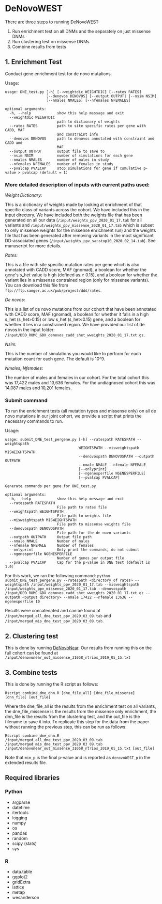 
# DeNovoWEST

There are three steps to running DeNovoWEST:
1. Run enrichment test on all DNMs and the separately on just missense DNMs
2. Run clustering test on missense DNMs
3. Combine results from tests

## 1. Enrichment Test
Conduct gene enrichment test for de novo mutations.

Usage:
```
usage: DNE_test.py [-h] [--weightdic WEIGHTDIC] [--rates RATES]
                   [--denovos DENOVOS] [--output OUTPUT] [--nsim NSIM] 
                   [--nmales NMALES] [--nfemales NFEMALES]

optional arguments:
  -h, --help            show this help message and exit
  --weightdic WEIGHTDIC
                        path to dictionary of weights 
  --rates RATES         path to site specific rates per gene with CADD, MAF
                        and constraint info
  --denovos DENOVOS     path to denovos annotated with constraint and CADD and
                        MAF
  --output OUTPUT       output file to save to
  --nsim NSIM           number of simulations for each gene
  --nmales NMALES       number of males in study
  --nfemales NFEMALES   number of females in study
  --pvalcap PVALCAP     stop simulations for gene if cumulative p-value > pvalcap (default = 1)
```
### More detailed description of inputs with current paths used:

*Weight Dictionary:* 

This is a dictionary of weights made by looking at enrichment of that specific class of variants across the cohort. We have included this in the input directory. We have included both the weights file that has been generated on all our data (```/input/weights_ppv_2020_01_17.tab``` for all variants and ```/input/weights_ppv_missense_2020_01_17.tab``` which is subset to only missense weights for the missense enrichment run) and the weights file that has been generated after removing variants in the most significant DD-associated genes (```/input/weights_ppv_sanstop10_2020_02_14.tab```). See manuscript for more details. 

*Rates:*

This is a file with site specific mutation rates per gene which is also annotated with CADD score, MAF (gnomad), a boolean for whether the gene's s_het value is high (defined as ≥ 0.15), and a boolean for whether the variant lies in a missense contrained region (only for missense variants).
You can download this file from ``` ftp://ftp.sanger.ac.uk/pub/project/ddd/rates ```.

*De novos:*

This is a list of de novo mutations from our cohort that have been annotated with CADD score, MAF (gnomad), a boolean for whether it falls in a high s_het (s_het>0.15) or low s_het (s_het<0.15) gene, and a boolean for whether it lies in a constrained region. We have provided our list of de novos in the input folder: ```/input/DDD_RUMC_GDX_denovos_cadd_shet_wweights_2020_01_17.txt.gz```.

*Nsim:*

This is the number of simulations you would like to perform for each mutation count for each gene. The default is 10^9.

*Nmales, Nfemales:*

The number of males and females in our cohort. For the total cohort this was 17,422 males and 13,636 females. For the undiagnosed cohort this was 14,087 males and 10,201 females.

### Submit command
To run the enrichment tests (all mutation types and missense only) on all de novo mutations in our joint cohort, we provide a script that prints the necessary commands to run.

Usage:
```
usage: submit_DNE_test_pergene.py [-h] --ratespath RATESPATH --weightspath
                                  WEIGHTSPATH --misweightspath MISWEIGHTSPATH
                                  --denovospath DENOVOSPATH --outpath OUTPATH
                                  --nmale NMALE --nfemale NFEMALE
                                  [--onlyprint]
                                  [--ngenesperfile NGENESPERFILE]
                                  [--pvalcap PVALCAP]

Generate commands per gene for DNE_test.py

optional arguments:
  -h, --help            show this help message and exit
  --ratespath RATESPATH
                        File path to rates file
  --weightspath WEIGHTSPATH
                        File path to weights file
  --misweightspath MISWEIGHTSPATH
                        File path to missense weights file
  --denovospath DENOVOSPATH
                        File path for the de novo variants
  --outpath OUTPATH     Output file path
  --nmale NMALE         Number of males
  --nfemale NFEMALE     Number of females
  --onlyprint           Only print the commands, do not submit
  --ngenesperfile NGENESPERFILE
                        Number of genes per output file
  --pvalcap PVALCAP     Cap for the p-value in DNE test (default is 1.0)
```

For this work, we ran the following command:
```python submit_DNE_test_pergene.py --ratespath <directory of rates> --weightspath /input/weights_ppv_2020_01_17.tab --misweightspath /input/weights_ppv_missense_2020_01_17.tab --denovospath  /input/DDD_RUMC_GDX_denovos_cadd_shet_wweights_2020_01_17.txt.gz --outpath <output directory> --nmale 17422 --nfemale 13636 --ngenesperfile 10```

Results were concatenated and can be found at ```/input/merged_all_dne_test_ppv_2020_03_09.tab``` and ```/input/merged_mis_dne_test_ppv_2020_03_09.tab```.

## 2. Clustering test

This is done by running [DeNovoNear](https://github.com/jeremymcrae/denovonear). Our results from running this on the full cohort can be found at ```/input/denovonear_out_missense_31058_ntrios_2019_05_15.txt```

## 3. Combine tests

This is done by running the R script as follows:

``` Rscript combine_dne_dnn.R [dne_file_all] [dne_file_missense] [dnn_file] [out_file] ```

Where the dne_file_all is the results from the enrichment test on all variants, the dne_file_missense is the results from the missense only enrichment, the dnn_file is the results from the clustering test, and the out_file is the filename to save it into. To replicate this step for the data from the paper without running the previous step, this can be run as follows:

``` Rscript combine_dne_dnn.R /input/merged_all_dne_test_ppv_2020_03_09.tab /input/merged_mis_dne_test_ppv_2020_03_09.tab /input/denovonear_out_missense_31058_ntrios_2019_05_15.txt [out_file] ```

Note that `min_p` is the final p-value and is reported as `denovoWEST_p` in the extended results file.  


## Required libraries  

### Python  

* argparse  
* datetime  
* itertools  
* logging  
* numpy  
* os  
* pandas  
* random  
* scipy (stats)  
* sys  

### R  

* data.table  
* ggplot2  
* gridExtra  
* lattice  
* metap  
* wesanderson  
